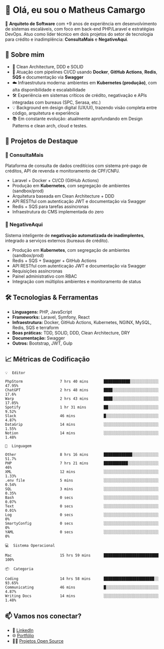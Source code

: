 # 👋 Olá, eu sou o Matheus Camargo

🎯 **Arquiteto de Software** com +9 anos de experiência em desenvolvimento de sistemas escaláveis, com foco em back-end PHP/Laravel e estratégias DevOps. Atuo como líder técnico em dois projetos do setor de tecnologia para crédito e inadimplência: **ConsultaMais** e **NegativeAqui**.

## 🧠 Sobre mim

- 🚀 Clean Architecture, DDD e SOLID
- 🔁 Atuação com pipelines CI/CD usando **Docker**, **GitHub Actions**, **Redis**, **SQS** e documentação via **Swagger**
- ☁️ Infraestrutura moderna: ambientes em **Kubernetes (produção)**, com alta disponibilidade e escalabilidade
- 🛠️ Experiência em sistemas críticos de crédito, negativação e APIs integradas com bureaus (SPC, Serasa, etc.)
- 💡 Background em design digital (UX/UI), trazendo visão completa entre código, arquitetura e experiência
- 📚 Em constante evolução: atualmente aprofundando em Design Patterns e clean arch, cloud e testes.

## 🚧 Projetos de Destaque

### 🔹 ConsultaMais
Plataforma de consulta de dados creditícios com sistema pré-pago de créditos, API de revenda e monitoramento de CPF/CNPJ.

- Laravel + Docker + CI/CD (GitHub Actions)
- Produção em **Kubernetes**, com segregação de ambientes (sandbox/prod)
- Arquitetura baseada em Clean Architecture + DDD
- API RESTful com autenticação JWT e documentação via Swagger
- Redis + SQS para tarefas assíncronas
- Infraestrutura do CMS implementada do zero

### 🔹 NegativeAqui
Sistema inteligente de **negativação automatizada de inadimplentes**, integrado a serviços externos (bureaus de crédito).

- Produção em **Kubernetes**, com segregação de ambientes (sandbox/prod)
- Redis + SQS + Swagger + GitHub Actions
- API RESTful com autenticação JWT e documentação via Swagger
- Requisições assíncronas
- Painel administrativo com RBAC
- Integração com múltiplos ambientes e monitoramento de status

## 🛠️ Tecnologias & Ferramentas

- **Linguagens:** PHP, JavaScript
- **Frameworks:** Laravel, Symfony, React
- **Infraestrutura:** Docker, GitHub Actions, Kubernetes, NGINX, MySQL, Redis, SQS e terraform
- **Boas práticas:** TDD, SOLID, DDD, Clean Architecture, DRY
- **Documentação:** Swagger
- **Outros:** Bootstrap, JWT, Gulp

## 📈 Métricas de Codificação

```text
💡  Editor

PhpStorm                 7 hrs 40 mins       ████████████░░░░░░░░░░░░░     47.95%
ChatGPT                  2 hrs 48 mins       ████░░░░░░░░░░░░░░░░░░░░░      17.6%
Warp                     2 hrs 43 mins       ████░░░░░░░░░░░░░░░░░░░░░     17.05%
Spotify                  1 hr 31 mins        ██░░░░░░░░░░░░░░░░░░░░░░░      9.52%
Slack                    46 mins             █░░░░░░░░░░░░░░░░░░░░░░░░      4.87%
DataGrip                 14 mins             ░░░░░░░░░░░░░░░░░░░░░░░░░      1.55%
Notion                   14 mins             ░░░░░░░░░░░░░░░░░░░░░░░░░      1.48%
```
```text
💬  Linguagem

Other                    8 hrs 16 mins       █████████████░░░░░░░░░░░░      51.7%
PHP                      7 hrs 21 mins       ███████████░░░░░░░░░░░░░░        46%
XML                      12 mins             ░░░░░░░░░░░░░░░░░░░░░░░░░      1.33%
.env file                5 mins              ░░░░░░░░░░░░░░░░░░░░░░░░░      0.54%
SQL                      3 mins              ░░░░░░░░░░░░░░░░░░░░░░░░░      0.35%
Bash                     0 secs              ░░░░░░░░░░░░░░░░░░░░░░░░░      0.07%
Text                     0 secs              ░░░░░░░░░░░░░░░░░░░░░░░░░      0.01%
Log                      0 secs              ░░░░░░░░░░░░░░░░░░░░░░░░░         0%
SmartyConfig             0 secs              ░░░░░░░░░░░░░░░░░░░░░░░░░         0%
YAML                     0 secs              ░░░░░░░░░░░░░░░░░░░░░░░░░         0%
```
```text
💻  Sistema Operacional

Mac                      15 hrs 59 mins      █████████████████████████       100%
```
```text
📦  Categoria

Coding                   14 hrs 58 mins      ███████████████████████░░     93.65%
Communicating            46 mins             █░░░░░░░░░░░░░░░░░░░░░░░░      4.87%
Writing Docs             14 mins             ░░░░░░░░░░░░░░░░░░░░░░░░░      1.48%
```

## 📫 Vamos nos conectar?

- 💼 [LinkedIn](https://www.linkedin.com/in/matheuscamargoxavier)
- 🌐 [Portfólio](https://matheuscamargo.co)
- 🧑‍💻 [Projetos Open Source](https://github.com/bymatheus)
